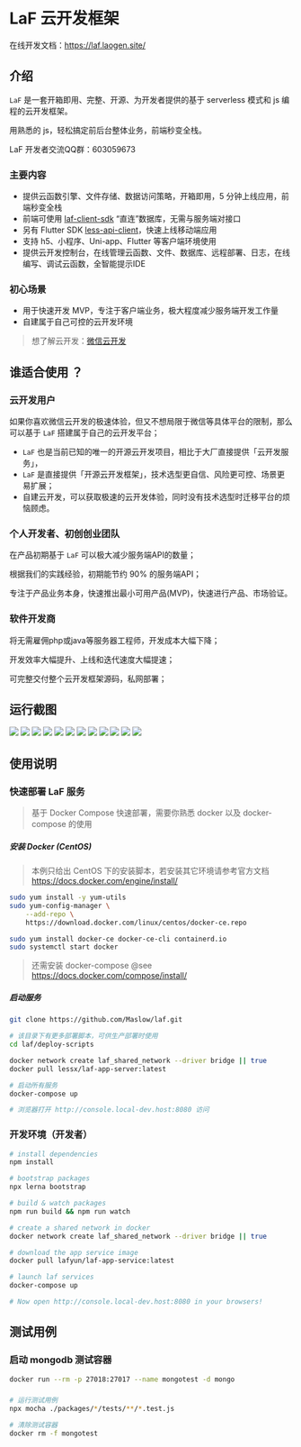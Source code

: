 # LaF 云开发框架

在线开发文档：https://laf.laogen.site/

## 介绍

`LaF` 是一套开箱即用、完整、开源、为开发者提供的基于 serverless 模式和 js 编程的云开发框架。

用熟悉的 js，轻松搞定前后台整体业务，前端秒变全栈。

LaF 开发者交流QQ群：603059673

### 主要内容

  - 提供云函数引擎、文件存储、数据访问策略，开箱即用，5 分钟上线应用，前端秒变全栈
  - 前端可使用 [laf-client-sdk](https://github.com/Maslow/laf/tree/main/packages/client-sdk) “直连”数据库，无需与服务端对接口
  - 另有 Flutter SDK [less-api-client](https://github.com/Maslow/less-api-client-dart)，快速上线移动端应用
  - 支持 h5、小程序、Uni-app、Flutter 等客户端环境使用
  - 提供云开发控制台，在线管理云函数、文件、数据库、远程部署、日志，在线编写、调试云函数，全智能提示IDE

### 初心场景

- 用于快速开发 MVP，专注于客户端业务，极大程度减少服务端开发工作量
- 自建属于自己可控的云开发环境

> 想了解云开发：[微信云开发](https://developers.weixin.qq.com/miniprogram/dev/wxcloud/basis/getting-started.html)


## 谁适合使用 ？

### 云开发用户

  如果你喜欢微信云开发的极速体验，但又不想局限于微信等具体平台的限制，那么可以基于 `LaF` 搭建属于自己的云开发平台；

  - `LaF` 也是当前已知的唯一的开源云开发项目，相比于大厂直接提供「云开发服务」，
  - `LaF` 是直接提供「开源云开发框架」，技术选型更自信、风险更可控、场景更易扩展；
  - 自建云开发，可以获取极速的云开发体验，同时没有技术选型时迁移平台的烦恼顾虑。


### 个人开发者、初创创业团队

  在产品初期基于 `LaF` 可以极大减少服务端API的数量；

  根据我们的实践经验，初期能节约 90% 的服务端API；

  专注于产品业务本身，快速推出最小可用产品(MVP)，快速进行产品、市场验证。

### 软件开发商

  将无需雇佣php或java等服务器工程师，开发成本大幅下降；
  
  开发效率大幅提升、上线和迭代速度大幅提速；

  可完整交付整个云开发框架源码，私网部署；

## 运行截图

![](https://s3.bmp.ovh/imgs/2021/08/c93516996b7e4d70.png)
![](https://s3.bmp.ovh/imgs/2021/08/fd8e63c2dcb57859.png)
![](https://s3.bmp.ovh/imgs/2021/08/76814bb1f306a9bd.png)
![](https://s3.bmp.ovh/imgs/2021/08/3de1eba8e3996177.png)
![](https://s3.bmp.ovh/imgs/2021/08/dbd180ca0118f2d8.png)
![](https://s3.bmp.ovh/imgs/2021/08/ac3b3730f929cd32.png)
![](https://s3.bmp.ovh/imgs/2021/08/2edfa0f64da290f3.png)
![](https://s3.bmp.ovh/imgs/2021/08/3f42df664f374f0d.png)
![](https://s3.bmp.ovh/imgs/2021/08/34be691191a6ff42.png)
![](https://s3.bmp.ovh/imgs/2021/08/8cba6afa35769000.png)
![](https://s3.bmp.ovh/imgs/2021/08/8db31036f2fb17f1.png)
![](https://s3.bmp.ovh/imgs/2021/08/e5ed0732680f6ed1.png)

## 使用说明

### 快速部署 LaF 服务

> 基于 Docker Compose 快速部署，需要你熟悉 docker 以及 docker-compose 的使用

##### 安装 Docker  (CentOS)

> 本例只给出 CentOS 下的安装脚本，若安装其它环境请参考官方文档 https://docs.docker.com/engine/install/

```sh
sudo yum install -y yum-utils
sudo yum-config-manager \
    --add-repo \
    https://download.docker.com/linux/centos/docker-ce.repo

sudo yum install docker-ce docker-ce-cli containerd.io
sudo systemctl start docker

```

> 还需安装 docker-compose @see  https://docs.docker.com/compose/install/

##### 启动服务

```sh
git clone https://github.com/Maslow/laf.git

# 该目录下有更多部署脚本，可供生产部署时使用
cd laf/deploy-scripts

docker network create laf_shared_network --driver bridge || true
docker pull lessx/laf-app-server:latest

# 启动所有服务
docker-compose up

# 浏览器打开 http://console.local-dev.host:8080 访问
```

### 开发环境（开发者）

```sh
# install dependencies
npm install

# bootstrap packages
npx lerna bootstrap

# build & watch packages
npm run build && npm run watch

# create a shared network in docker
docker network create laf_shared_network --driver bridge || true

# download the app service image
docker pull lafyun/laf-app-service:latest

# launch laf services
docker-compose up

# Now open http://console.local-dev.host:8080 in your browsers!
```

## 测试用例

### 启动 mongodb 测试容器
```sh
docker run --rm -p 27018:27017 --name mongotest -d mongo
```

### 
```sh
# 运行测试用例
npx mocha ./packages/*/tests/**/*.test.js 

# 清除测试容器
docker rm -f mongotest
```